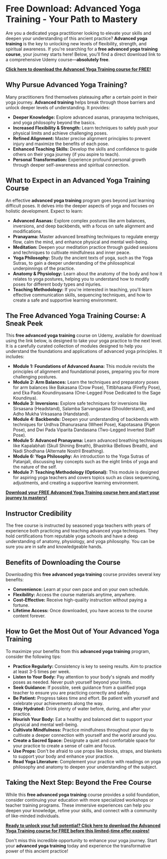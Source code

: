 # Free Download: Advanced Yoga Training - Your Path to Mastery

Are you a dedicated yoga practitioner looking to elevate your skills and deepen your understanding of this ancient practice? **Advanced yoga training** is the key to unlocking new levels of flexibility, strength, and spiritual awareness. If you're searching for a **free advanced yoga training course**, your journey starts here! Below, you'll find a direct download link to a comprehensive Udemy course—**absolutely free**.

[**Click here to download the Advanced Yoga Training course for FREE!**](https://udemywork.com/advanced-yoga-training)

## Why Pursue Advanced Yoga Training?

Many practitioners find themselves plateauing after a certain point in their yoga journey. **Advanced training** helps break through those barriers and unlock deeper levels of understanding. It provides:

*   **Deeper Knowledge:** Explore advanced asanas, pranayama techniques, and yoga philosophy beyond the basics.
*   **Increased Flexibility & Strength:** Learn techniques to safely push your physical limits and achieve challenging poses.
*   **Refined Alignment:** Master precise alignment principles to prevent injury and maximize the benefits of each pose.
*   **Enhanced Teaching Skills:** Develop the skills and confidence to guide others on their yoga journey (if you aspire to teach).
*   **Personal Transformation:** Experience profound personal growth through deeper self-awareness and spiritual connection.

## What to Expect in an Advanced Yoga Training Course

An effective **advanced yoga training** program goes beyond just learning difficult poses. It delves into the deeper aspects of yoga and focuses on holistic development. Expect to learn:

*   **Advanced Asanas:** Explore complex postures like arm balances, inversions, and deep backbends, with a focus on safe alignment and modifications.
*   **Pranayama:** Master advanced breathing techniques to regulate energy flow, calm the mind, and enhance physical and mental well-being.
*   **Meditation:** Deepen your meditation practice through guided sessions and techniques to cultivate mindfulness and inner peace.
*   **Yoga Philosophy:** Study the ancient texts of yoga, such as the Yoga Sutras, to gain a deeper understanding of the philosophical underpinnings of the practice.
*   **Anatomy & Physiology:** Learn about the anatomy of the body and how it relates to yoga postures, helping you to understand how to modify poses for different body types and injuries.
*   **Teaching Methodology:** If you're interested in teaching, you'll learn effective communication skills, sequencing techniques, and how to create a safe and supportive learning environment.

## The Free Advanced Yoga Training Course: A Sneak Peek

This **free advanced yoga training** course on Udemy, available for download using the link below, is designed to take your yoga practice to the next level. It is a carefully curated collection of modules designed to help you understand the foundations and applications of advanced yoga principles. It includes:

*   **Module 1: Foundations of Advanced Asana:** This module revisits the principles of alignment and foundational poses, preparing you for more challenging postures.
*   **Module 2: Arm Balances:** Learn the techniques and preparatory poses for arm balances like Bakasana (Crow Pose), Tittibhasana (Firefly Pose), and Eka Pada Koundinyasana (One-Legged Pose Dedicated to the Sage Koundinya).
*   **Module 3: Inversions:** Explore safe techniques for inversions like Sirsasana (Headstand), Salamba Sarvangasana (Shoulderstand), and Adho Mukha Vrksasana (Handstand).
*   **Module 4: Backbends:** Deepen your understanding of backbends with techniques for Urdhva Dhanurasana (Wheel Pose), Kapotasana (Pigeon Pose), and Dwi Pada Viparita Dandasana (Two-Legged Inverted Staff Pose).
*   **Module 5: Advanced Pranayama:** Learn advanced breathing techniques like Kapalabhati (Skull Shining Breath), Bhastrika (Bellows Breath), and Nadi Shodhana (Alternate Nostril Breathing).
*   **Module 6: Yoga Philosophy:** An introduction to the Yoga Sutras of Patanjali, discussing key concepts such as the eight limbs of yoga and the nature of the self.
*   **Module 7: Teaching Methodology (Optional):** This module is designed for aspiring yoga teachers and covers topics such as class sequencing, adjustments, and creating a supportive learning environment.

[**Download your FREE Advanced Yoga Training course here and start your journey to mastery!**](https://udemywork.com/advanced-yoga-training)

## Instructor Credibility

The free course is instructed by seasoned yoga teachers with years of experience both practicing and teaching advanced yoga techniques. They hold certifications from reputable yoga schools and have a deep understanding of anatomy, physiology, and yoga philosophy. You can be sure you are in safe and knowledgeable hands.

## Benefits of Downloading the Course

Downloading this **free advanced yoga training** course provides several key benefits:

*   **Convenience:** Learn at your own pace and on your own schedule.
*   **Flexibility:** Access the course materials anytime, anywhere.
*   **Cost-Effective:** Receive high-quality instruction without paying a fortune.
*   **Lifetime Access:** Once downloaded, you have access to the course content forever.

## How to Get the Most Out of Your Advanced Yoga Training

To maximize your benefits from this **advanced yoga training** program, consider the following tips:

*   **Practice Regularly:** Consistency is key to seeing results. Aim to practice at least 3-5 times per week.
*   **Listen to Your Body:** Pay attention to your body's signals and modify poses as needed. Never push yourself beyond your limits.
*   **Seek Guidance:** If possible, seek guidance from a qualified yoga teacher to ensure you are practicing correctly and safely.
*   **Be Patient:** Progress takes time and effort. Be patient with yourself and celebrate your achievements along the way.
*   **Stay Hydrated:** Drink plenty of water before, during, and after your practice.
*   **Nourish Your Body:** Eat a healthy and balanced diet to support your physical and mental well-being.
*   **Cultivate Mindfulness:** Practice mindfulness throughout your day to cultivate a deeper connection with yourself and the world around you.
*   **Create a Sacred Space:** Designate a quiet and comfortable space for your practice to create a sense of calm and focus.
*   **Use Props:** Don't be afraid to use props like blocks, straps, and blankets to support your body and enhance your practice.
*   **Read Yoga Literature:** Complement your practice with readings on yoga philosophy and anatomy to deepen your understanding of the subject.

## Taking the Next Step: Beyond the Free Course

While this **free advanced yoga training** course provides a solid foundation, consider continuing your education with more specialized workshops or teacher training programs. These immersive experiences can help you deepen your knowledge, refine your skills, and connect with a community of like-minded individuals.

[**Ready to unlock your full potential? Click here to download the Advanced Yoga Training course for FREE before this limited-time offer expires!**](https://udemywork.com/advanced-yoga-training)

Don't miss this incredible opportunity to enhance your yoga journey. Start your **advanced yoga training** today and experience the transformative power of this ancient practice!
